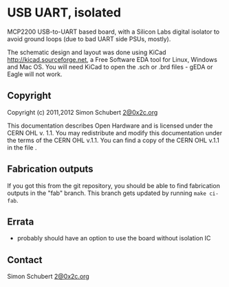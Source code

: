 USB UART, isolated
==================

MCP2200 USB-to-UART based board, with a Silicon Labs digital isolator
to avoid ground loops (due to bad UART side PSUs, mostly).

The schematic design and layout was done using KiCad <http://kicad.sourceforge.net>,
a Free Software EDA tool for Linux, Windows and Mac OS.  You will need
KiCad to open the .sch or .brd files - gEDA or Eagle will not work.


Copyright
---------

Copyright (c) 2011,2012 Simon Schubert <2@0x2c.org>

This documentation describes Open Hardware and is licensed under the
CERN OHL v. 1.1.  You may redistribute and modify this documentation
under the terms of the CERN OHL v.1.1.  You can find a copy of the
CERN OHL v.1.1 in the file <LICENSE>.


Fabrication outputs
-------------------

If you got this from the git repository, you should be able to find
fabrication outputs in the "fab" branch.  This branch gets updated by
running `make ci-fab`.


Errata
------

- probably should have an option to use the board without isolation IC


Contact
-------

Simon Schubert <2@0x2c.org>
